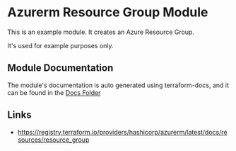 # Azurerm Resource Group Module

This is an example module. It creates an Azure Resource Group.

It's used for example purposes only.

## Module Documentation

The module's documentation is auto generated using terraform-docs, and it can be found in the [Docs Folder](docs/README.md)

## Links

- https://registry.terraform.io/providers/hashicorp/azurerm/latest/docs/resources/resource_group
